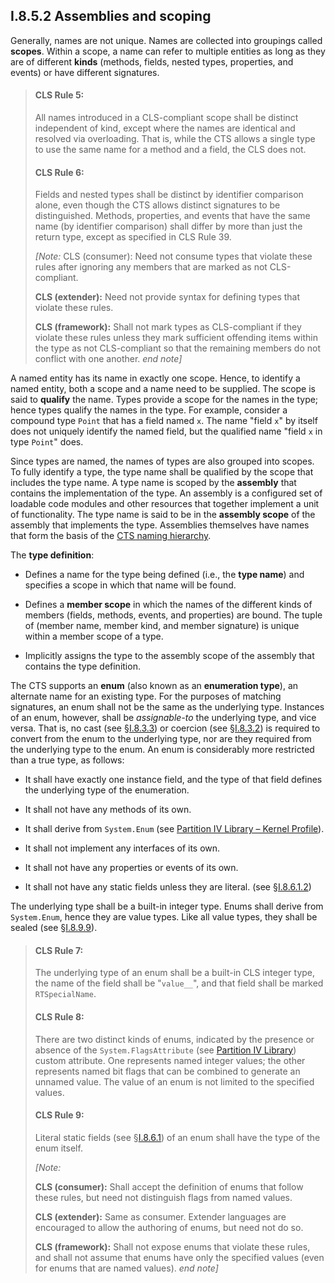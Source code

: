 ## I.8.5.2 Assemblies and scoping

Generally, names are not unique. Names are collected into groupings called **scopes**. Within a scope, a name can refer to multiple entities as long as they are of different **kinds** (methods, fields, nested types, properties, and events) or have different signatures.

> #### CLS Rule 5:
>
> All names introduced in a CLS-compliant scope shall be distinct independent of kind, except where the names are identical and resolved via overloading. That is, while the CTS allows a single type to use the same name for a method and a field, the CLS does not.
>
> #### CLS Rule 6:
>
> Fields and nested types shall be distinct by identifier comparison alone, even though the CTS allows distinct signatures to be distinguished. Methods, properties, and events that have the same name (by identifier comparison) shall differ by more than just the return type, except as specified in CLS Rule 39.
>
> _[Note:_ CLS (consumer): Need not consume types that violate these rules after ignoring any members that are marked as not CLS-compliant.
>
> **CLS (extender):** Need not provide syntax for defining types that violate these rules.
>
> **CLS (framework):** Shall not mark types as CLS-compliant if they violate these rules unless they mark sufficient offending items within the type as not CLS-compliant so that the remaining members do not conflict with one another. _end note]_

A named entity has its name in exactly one scope. Hence, to identify a named entity, both a scope and a name need to be supplied. The scope is said to **qualify** the name. Types provide a scope for the names in the type; hence types qualify the names in the type. For example, consider a compound type `Point` that has a field named `x`. The name "field `x`" by itself does not uniquely identify the named field, but the qualified name "field `x` in type `Point`" does.

Since types are named, the names of types are also grouped into scopes. To fully identify a type, the type name shall be qualified by the scope that includes the type name. A type name is scoped by the **assembly** that contains the implementation of the type. An assembly is a configured set of loadable code modules and other resources that together implement a unit of functionality. The type name is said to be in the **assembly scope** of the assembly that implements the type. Assemblies themselves have names that form the basis of the [CTS naming hierarchy](#todo-missing-hyperlink).

The **type definition**:

 * Defines a name for the type being defined (i.e., the **type name**) and specifies a scope in which that name will be found.

 * Defines a **member scope** in which the names of the different kinds of members (fields, methods, events, and properties) are bound. The tuple of (member name, member kind, and member signature) is unique within a member scope of a type.

 * Implicitly assigns the type to the assembly scope of the assembly that contains the type definition.

The CTS supports an **enum** (also known as an **enumeration type**), an alternate name for an existing type. For the purposes of matching signatures, an enum shall not be the same as the underlying type. Instances of an enum, however, shall be *assignable-to* the underlying type, and vice versa. That is, no cast (see §[I.8.3.3](#todo-missing-hyperlink)) or coercion (see §[I.8.3.2](#todo-missing-hyperlink)) is required to convert from the enum to the underlying type, nor are they required from the underlying type to the enum. An enum is considerably more restricted than a true type, as follows:

 * It shall have exactly one instance field, and the type of that field defines the underlying type of the enumeration.

 * It shall not have any methods of its own.

 * It shall derive from `System.Enum` (see [Partition IV Library – Kernel Profile](#todo-missing-hyperlink)).

 * It shall not implement any interfaces of its own.

 * It shall not have any properties or events of its own. 

 * It shall not have any static fields unless they are literal. (see §[I.8.6.1.2](#todo-missing-hyperlink))

The underlying type shall be a built-in integer type. Enums shall derive from `System.Enum`, hence they are value types. Like all value types, they shall be sealed (see §[I.8.9.9](#todo-missing-hyperlink)).

> #### CLS Rule 7:
>
> The underlying type of an enum shall be a built-in CLS integer type, the name of the field shall be "`value__`", and that field shall be marked `RTSpecialName`.
>
> #### CLS Rule 8:
>
> There are two distinct kinds of enums, indicated by the presence or absence of the `System.FlagsAttribute` (see [Partition IV Library](#todo-missing-hyperlink)) custom attribute. One represents named integer values; the other represents named bit flags that can be combined to generate an unnamed value. The value of an enum is not limited to the specified values.
>
> #### CLS Rule 9:
>
> Literal static fields (see §[I.8.6.1](#todo-missing-hyperlink)) of an enum shall have the type of the enum itself.
>
> _[Note:_
>
> **CLS (consumer):** Shall accept the definition of enums that follow these rules, but need not distinguish flags from named values.
>
> **CLS (extender):** Same as consumer. Extender languages are encouraged to allow the authoring of enums, but need not do so.
>
> **CLS (framework):** Shall not expose enums that violate these rules, and shall not assume that enums have only the specified values (even for enums that are named values). _end note]_
